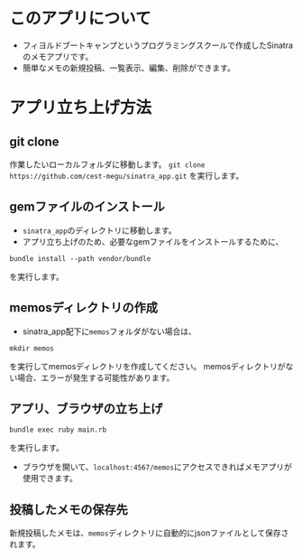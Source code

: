 # このアプリについて
  - フィヨルドブートキャンプというプログラミングスクールで作成したSinatraのメモアプリです。
  - 簡単なメモの新規投稿、一覧表示、編集、削除ができます。
# アプリ立ち上げ方法
## git clone
作業したいローカルフォルダに移動します。
`git clone https://github.com/cest-megu/sinatra_app.git`
を実行します。

## gemファイルのインストール
- `sinatra_app`のディレクトリに移動します。
- アプリ立ち上げのため、必要なgemファイルをインストールするために、
```
bundle install --path vendor/bundle
```
を実行します。

## memosディレクトリの作成
- sinatra_app配下に`memos`フォルダがない場合は、
```
mkdir memos
```
を実行してmemosディレクトリを作成してください。
memosディレクトリがない場合、エラーが発生する可能性があります。

## アプリ、ブラウザの立ち上げ

```
bundle exec ruby main.rb
```
を実行します。

- ブラウザを開いて、`localhost:4567/memos`にアクセスできればメモアプリが使用できます。

## 投稿したメモの保存先
  新規投稿したメモは、`memos`ディレクトリに自動的にjsonファイルとして保存されます。
